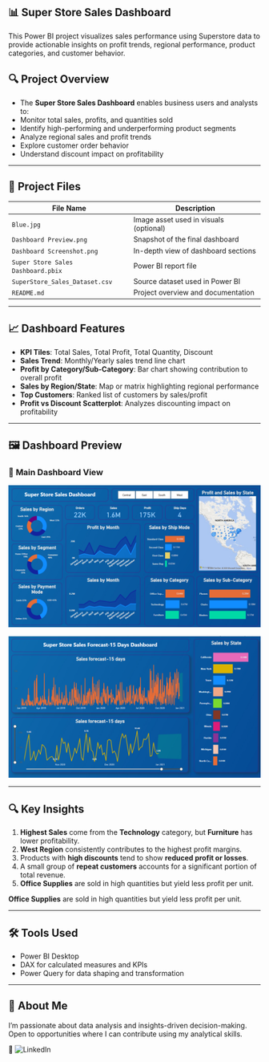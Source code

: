 ## 📊 **Super Store Sales Dashboard**

This Power BI project visualizes sales performance using Superstore data to provide actionable insights on profit trends, regional performance, product categories, and customer behavior.

## 🔍 **Project Overview**
- The **Super Store Sales Dashboard** enables business users and analysts to:
- Monitor total sales, profits, and quantities sold
- Identify high-performing and underperforming product segments
- Analyze regional sales and profit trends
- Explore customer order behavior
- Understand discount impact on profitability

---

## 📁 **Project Files**

| **File Name**                         | **Description**                                    
|--------------------------------------|-----------------------------------------------------
| `Blue.jpg`                           | Image asset used in visuals (optional)
| `Dashboard Preview.png`              | Snapshot of the final dashboard
| `Dashboard Screenshot.png`           | In-depth view of dashboard sections
| `Super Store Sales Dashboard.pbix`   | Power BI report file       
| `SuperStore_Sales_Dataset.csv`       | Source dataset used in Power BI
| `README.md`                          | Project overview and documentation                  

---

## 📈 **Dashboard Features**

- **KPI Tiles**: Total Sales, Total Profit, Total Quantity, Discount
- **Sales Trend**: Monthly/Yearly sales trend line chart
- **Profit by Category/Sub-Category**: Bar chart showing contribution to overall profit
- **Sales by Region/State**: Map or matrix highlighting regional performance
- **Top Customers**: Ranked list of customers by sales/profit
- **Profit vs Discount Scatterplot**: Analyzes discounting impact on profitability

---

## 🖼️ **Dashboard Preview**

### 🔹 **Main Dashboard View**

![Dashboard Preview](Dashboard%20Preview.png)

![Dashboard Preview](Dashboard%20Screenshot.png)

---

## 🔍 Key Insights

1. **Highest Sales** come from the **Technology** category, but **Furniture** has lower profitability.
2. **West Region** consistently contributes to the highest profit margins.
3. Products with **high discounts** tend to show **reduced profit or losses**.
4. A small group of **repeat customers** accounts for a significant portion of total revenue.
5. **Office Supplies** are sold in high quantities but yield less profit per unit.

**Office Supplies** are sold in high quantities but yield less profit per unit.

---

## 🛠 **Tools Used**

- Power BI Desktop
- DAX for calculated measures and KPIs
- Power Query for data shaping and transformation

---

## 💼 About Me
I’m passionate about data analysis and insights-driven decision-making. Open to opportunities where I can contribute using my analytical skills.

🔗 ![LinkedIn](https://img.shields.io/badge/LinkedIn-Connect-blue?style=for-the-badge&logo=linkedin)
